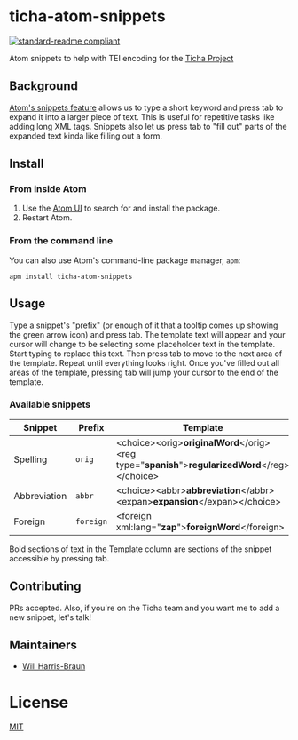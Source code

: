 # ticha-atom-snippets

[![standard-readme compliant](https://img.shields.io/badge/readme%20style-standard-brightgreen.svg?style=flat-square)](https://github.com/RichardLitt/standard-readme)

Atom snippets to help with TEI encoding for the [Ticha Project](https://ticha.haverford.edu/en/)

## Background

[Atom's snippets feature](https://flight-manual.atom.io/using-atom/sections/snippets/) allows us to type a short keyword and press tab to expand it into a larger piece of text. This is useful for repetitive tasks like adding long XML tags. Snippets also let us press tab to "fill out" parts of the expanded text kinda like filling out a form.

## Install

### From inside Atom

1. Use the [Atom UI](https://flight-manual.atom.io/using-atom/sections/atom-packages/#atom-packages) to search for and install the package.
2. Restart Atom.

### From the command line

You can also use Atom's command-line package manager, `apm`:

```
apm install ticha-atom-snippets
```

## Usage

Type a snippet's "prefix" (or enough of it that a tooltip comes up showing the green arrow icon) and press tab. The template text will appear and your cursor will change to be selecting some placeholder text in the template. Start typing to replace this text. Then press tab to move to the next area of the template. Repeat until everything looks right. Once you've filled out all areas of the template, pressing tab will jump your cursor to the end of the template.

### Available snippets

| Snippet      | Prefix    | Template                                                                                        |
|--------------|-----------|-------------------------------------------------------------------------------------------------|
| Spelling     | `orig`    | \<choice>\<orig>**originalWord**\</orig>\<reg type="**spanish**">**regularizedWord**\</reg>\</choice> |
| Abbreviation | `abbr`    | \<choice>\<abbr>**abbreviation**\</abbr>\<expan>**expansion**\</expan>\</choice>                      |
| Foreign      | `foreign` | \<foreign xml:lang="**zap**">**foreignWord**\</foreign>                                           |

Bold sections of text in the Template column are sections of the snippet accessible by pressing tab.

## Contributing

PRs accepted. Also, if you're on the Ticha team and you want me to add a new snippet, let's talk!

## Maintainers

* [Will Harris-Braun](https://github.com/qubist)

# License

[MIT](./LICENSE)
